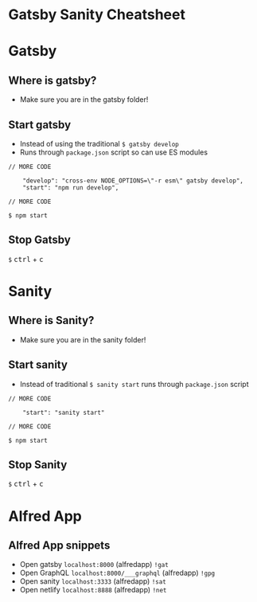 # Gatsby Sanity Cheatsheet

# Gatsby
## Where is gatsby?
* Make sure you are in the gatsby folder!

## Start gatsby
* Instead of using the traditional `$ gatsby develop`
* Runs through `package.json` script so can use ES modules

```
// MORE CODE

    "develop": "cross-env NODE_OPTIONS=\"-r esm\" gatsby develop",
    "start": "npm run develop",

// MORE CODE
```

`$ npm start`

## Stop Gatsby
`$` <kbd>ctrl</kbd> + <kbd>c</kbd>

# Sanity
## Where is Sanity?
* Make sure you are in the sanity folder!

## Start sanity
* Instead of traditional `$ sanity start` runs through `package.json` script

```
// MORE CODE

    "start": "sanity start"

// MORE CODE
```

`$ npm start`

## Stop Sanity
`$`  <kbd>ctrl</kbd> + <kbd>c</kbd>

# Alfred App
## Alfred App snippets
* Open gatsby `localhost:8000` (alfredapp) `!gat`
* Open GraphQL `localhost:8000/___graphql`  (alfredapp) `!gpg`
* Open sanity `localhost:3333` (alfredapp) `!sat`
* Open netlify `localhost:8888` (alfredapp) `!net`
